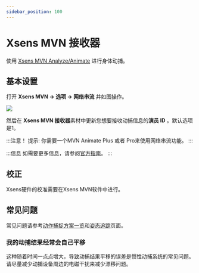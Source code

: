 ```yaml
---
sidebar_position: 100
---
```


# Xsens MVN 接收器

使用 [Xsens MVN Analyze/Animate](https://base.xsens.com/s/motion-capture-mvn-software?language=en\_US) 进行身体动捕。

## 基本设置

打开 **Xsens MVN → 选项 → 网络串流** 并如图操作。

![](/doc-img/zh-xens-1.webp)

然后在 **Xsens MVN 接收器**素材中更新您想要接收动捕信息的**演员 ID** 。默认选项是1。

:::注意！
提示: 你需要一个MVN Animate Plus 或者 Pro来使用网络串流功能。
:::

:::信息
如需要更多信息，请参阅[官方指南](https://base.xsens.com/s/article/MVN-Unity-Live-Plugin?language=en\_US)。
:::

## 校正

Xsens硬件的校准需要在Xsens MVN软件中进行。

## 常见问题

常见问题请参考[动作捕捉方案一览](overview#FAQ)和[姿态追踪](body-tracking#FAQ)页面。

### 我的动捕结果经常会自己平移

这种随着时间一点点增大，导致动捕结果平移的误差是惯性动捕系统的常见问题。请尽量减少动捕设备周边的电磁干扰来减少漂移问题。